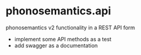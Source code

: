 # phonosemantics.api
phonosemantics v2 functionality in a REST API form

- implement some API methods as a test
- add swagger as a documentation
